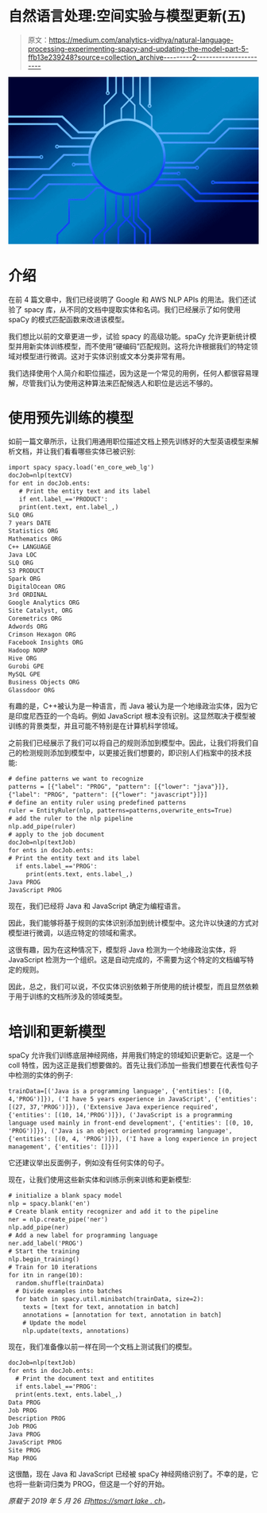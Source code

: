# 自然语言处理:空间实验与模型更新(五)

> 原文：<https://medium.com/analytics-vidhya/natural-language-processing-experimenting-spacy-and-updating-the-model-part-5-ffb13e239248?source=collection_archive---------2----------------------->

![](img/7d0870e86889e50a10457ce9473d77a7.png)

# 介绍

在前 4 篇文章中，我们已经说明了 Google 和 AWS NLP APIs 的用法。我们还试验了 spacy 库，从不同的文档中提取实体和名词。我们已经展示了如何使用 spaCy 的模式匹配函数来改进该模型。

我们想比以前的文章更进一步，试验 spacy 的高级功能。spaCy 允许更新统计模型并用新实体训练模型，而不使用“硬编码”匹配规则。这将允许根据我们的特定领域对模型进行微调。这对于实体识别或文本分类非常有用。

我们选择使用个人简介和职位描述，因为这是一个常见的用例，任何人都很容易理解，尽管我们认为使用这种算法来匹配候选人和职位是远远不够的。

# 使用预先训练的模型

如前一篇文章所示，让我们用通用职位描述文档上预先训练好的大型英语模型来解析文档，并让我们看看哪些实体已被识别:

```
import spacy spacy.load('en_core_web_lg') 
docJob=nlp(textCV) 
for ent in docJob.ents: 
   # Print the entity text and its label 
   if ent.label_=='PRODUCT': 
   print(ent.text, ent.label_,) 
SLQ ORG 
7 years DATE 
Statistics ORG 
Mathematics ORG 
C++ LANGUAGE 
Java LOC 
SLQ ORG 
S3 PRODUCT 
Spark ORG 
DigitalOcean ORG 
3rd ORDINAL 
Google Analytics ORG 
Site Catalyst, ORG 
Coremetrics ORG 
Adwords ORG 
Crimson Hexagon ORG 
Facebook Insights ORG 
Hadoop NORP 
Hive ORG 
Gurobi GPE 
MySQL GPE 
Business Objects ORG 
Glassdoor ORG
```

有趣的是，C++被认为是一种语言，而 Java 被认为是一个地缘政治实体，因为它是印度尼西亚的一个岛屿。例如 JavaScript 根本没有识别。这显然取决于模型被训练的背景类型，并且可能不特别是在计算机科学领域。

之前我们已经展示了我们可以将自己的规则添加到模型中。因此，让我们将我们自己的检测规则添加到模型中，以更接近我们想要的，即识别人们档案中的技术技能:

```
# define patterns we want to recognize 
patterns = [{"label": "PROG", "pattern": [{"lower": "java"}]}, {"label": "PROG", "pattern": [{"lower": "javascript"}]}] 
# define an entity ruler using predefined patterns 
ruler = EntityRuler(nlp, patterns=patterns,overwrite_ents=True) 
# add the ruler to the nlp pipeline 
nlp.add_pipe(ruler) 
# apply to the job document 
docJob=nlp(textJob) 
for ents in docJob.ents: 
# Print the entity text and its label 
  if ents.label_=='PROG': 
     print(ents.text, ents.label_,) 
Java PROG 
JavaScript PROG
```

现在，我们已经将 Java 和 JavaScript 确定为编程语言。

因此，我们能够将基于规则的实体识别添加到统计模型中。这允许以快速的方式对模型进行微调，以适应特定的领域和需求。

这很有趣，因为在这种情况下，模型将 Java 检测为一个地缘政治实体，将 JavaScript 检测为一个组织。这是自动完成的，不需要为这个特定的文档编写特定的规则。

因此，总之，我们可以说，不仅实体识别依赖于所使用的统计模型，而且显然依赖于用于训练的文档所涉及的领域类型。

# 培训和更新模型

spaCy 允许我们训练底层神经网络，并用我们特定的领域知识更新它。这是一个 coll 特性，因为这正是我们想要做的。首先让我们添加一些我们想要在代表性句子中检测的实体的例子:

```
trainData=[('Java is a programming language', {'entities': [(0, 4,'PROG')]}), ('I have 5 years experience in JavaScript', {'entities': [(27, 37,'PROG')]}), ('Extensive Java experience required', {'entities': [(10, 14,'PROG')]}), ('JavaScript is a programming language used mainly in front-end development', {'entities': [(0, 10, 'PROG')]}), ('Java is an object oriented programming language', {'entities': [(0, 4, 'PROG')]}), ('I have a long experience in project management', {'entities': []})]
```

它还建议举出反面例子，例如没有任何实体的句子。

现在，让我们使用这些新实体和训练示例来训练和更新模型:

```
# initialize a blank spacy model 
nlp = spacy.blank('en') 
# Create blank entity recognizer and add it to the pipeline 
ner = nlp.create_pipe('ner') 
nlp.add_pipe(ner) 
# Add a new label for programming language 
ner.add_label('PROG') 
# Start the training 
nlp.begin_training() 
# Train for 10 iterations 
for itn in range(10): 
  random.shuffle(trainData) 
  # Divide examples into batches 
  for batch in spacy.util.minibatch(trainData, size=2): 
    texts = [text for text, annotation in batch] 
    annotations = [annotation for text, annotation in batch] 
    # Update the model 
    nlp.update(texts, annotations)
```

现在，我们准备像以前一样在同一个文档上测试我们的模型。

```
docJob=nlp(textJob) 
for ents in docJob.ents: 
  # Print the document text and entitites 
  if ents.label_=='PROG': 
  print(ents.text, ents.label_,) 
Data PROG 
Job PROG 
Description PROG 
Job PROG 
Java PROG 
JavaScript PROG 
Site PROG 
Map PROG
```

这很酷，现在 Java 和 JavaScript 已经被 spaCy 神经网络识别了。不幸的是，它也将一些新词归类为 PROG，但这是一个好的开始。

*原载于 2019 年 5 月 26 日*[*https://smart lake . ch*](https://smartlake.ch/natural-language-processing-experimenting-spacy-and-updating-the-model-part-5/)*。*